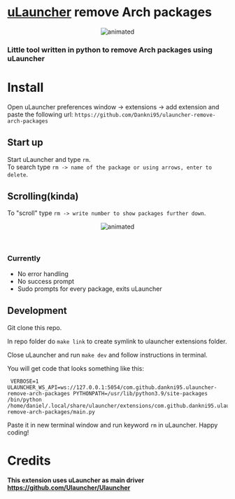 
# [uLauncher](https://github.com/Ulauncher/Ulauncher) remove Arch packages


<p align="center">
   <img src="https://user-images.githubusercontent.com/71786017/167298186-b39beeb5-02c3-4326-9cf3-26a79b5dba08.png" alt="animated" />
</p>



### Little tool written in python to remove Arch packages using uLauncher

 

# Install
Open uLauncher preferences window -> extensions -> add extension and paste the following url:
`https://github.com/Dankni95/ulauncher-remove-arch-packages`

## Start up 
Start uLauncher and type `rm`. <br>
To search type `rm -> name of the package or using arrows, enter to delete`.

## Scrolling(kinda)
To "scroll" type `rm -> write number to show packages further down`.

<p align="center">
   <img src="https://user-images.githubusercontent.com/71786017/167298294-0e56a004-8147-4399-a93e-4157bfcdb557.png" alt="animated" />
</p>

<br>


### Currently
* No error handling
* No success prompt
* Sudo prompts for every package, exits uLauncher



## Development
Git clone this repo.

In repo folder do `make link` to create symlink to ulauncher extensions folder.

Close uLauncher and run `make dev` and follow instructions in terminal.

You will get code that looks something like this:
```
 VERBOSE=1 ULAUNCHER_WS_API=ws://127.0.0.1:5054/com.github.dankni95.ulauncher-remove-arch-packages PYTHONPATH=/usr/lib/python3.9/site-packages /bin/python /home/daniel/.local/share/ulauncher/extensions/com.github.dankni95.ulauncher-remove-arch-packages/main.py
```
Paste it in new terminal window and run keyword `rm` in uLauncher. 
Happy coding!



# Credits
#### This extension uses uLauncher as main driver https://github.com/Ulauncher/Ulauncher
